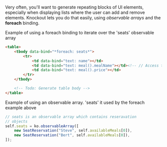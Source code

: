 Very often, you'll want to generate repeating blocks of UI elements, especially when displaying lists where the user can add and remove elements. Knockout lets you do that easily, using *observable arrays* and the **foreach** binding.

Example of using a foreach binding to iterate over the 'seats' observable array

```html
<table>
	<tbody data-bind="*foreach: seats*">
	    <tr>
	        <td data-bind="text: name"></td>
	        <td data-bind="text: meal().mealName"></td><!-- // Access the meal objects properties by inkoving (meal is a ko observable) -->
	        <td data-bind="text: meal().price"></td>
	    </tr>
	</tbody>

    <!-- Todo: Generate table body -->
</table>	
```

Example of using an observable array. 'seats' it used by the foreach example above

```javascript
// seats is an observable array which contains reseravation
// objects
self.seats = ko.observableArray([
	new SeatReservation("Steve", self.availableMeals[0]),
	new SeatReservation("Bert", self.availableMeals[0]),
]);
```

